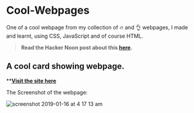 # Cool-Webpages
One of a cool webpage from my collection of 🔥 and 👌 webpages, I made and learnt, using CSS, JavaScript and of course HTML.

>**Read the Hacker Noon post about this [here](https://hackernoon.com/how-to-make-a-cool-introduction-webpage-for-yourself-easily-177f0b7fe1e3).**

## A cool card showing webpage.

****[Visit the site here](https://gracious-hodgkin-7eff6d.netlify.com/)**

The Screenshot of the webpage:

![screenshot 2019-01-16 at 4 17 13 am](https://user-images.githubusercontent.com/41565823/51224360-b7e22600-1945-11e9-94d6-a45758a0abbc.png)


